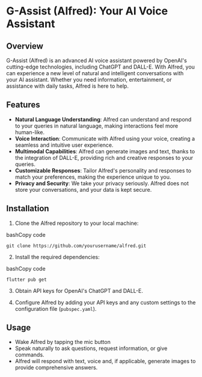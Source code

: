 # G-Assist (Alfred): Your AI Voice Assistant

## Overview

G-Assist (Alfred) is an advanced AI voice assistant powered by OpenAI's cutting-edge technologies, including ChatGPT and DALL-E. With Alfred, you can experience a new level of natural and intelligent conversations with your AI assistant. Whether you need information, entertainment, or assistance with daily tasks, Alfred is here to help.

## Features

- **Natural Language Understanding**: Alfred can understand and respond to your queries in natural language, making interactions feel more human-like.
- **Voice Interaction**: Communicate with Alfred using your voice, creating a seamless and intuitive user experience.
- **Multimodal Capabilities**: Alfred can generate images and text, thanks to the integration of DALL-E, providing rich and creative responses to your queries.
- **Customizable Responses**: Tailor Alfred's personality and responses to match your preferences, making the experience unique to you.
- **Privacy and Security**: We take your privacy seriously. Alfred does not store your conversations, and your data is kept secure.

## Installation

1. Clone the Alfred repository to your local machine:

bashCopy code

`git clone https://github.com/yourusername/alfred.git`

2. Install the required dependencies:

bashCopy code

`flutter pub get`

3. Obtain API keys for OpenAI's ChatGPT and DALL-E.

4. Configure Alfred by adding your API keys and any custom settings to the configuration file (`pubspec.yaml`).

## Usage

- Wake Alfred by tapping the mic button
- Speak naturally to ask questions, request information, or give commands.
- Alfred will respond with text, voice and, if applicable, generate images to provide comprehensive answers.
